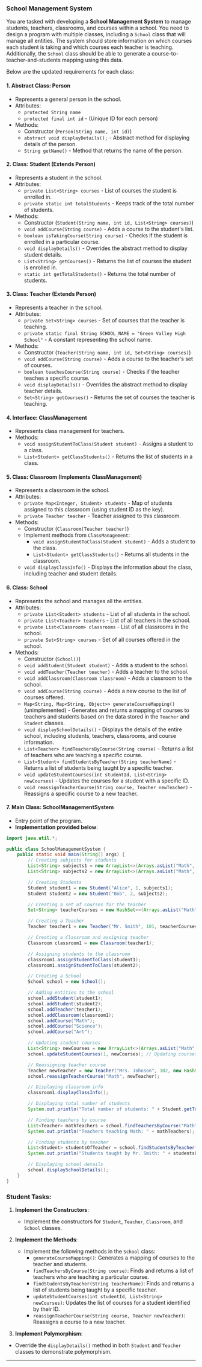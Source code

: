 ### School Management System

You are tasked with developing a **School Management System** to manage students, teachers, classrooms, and courses within a school. You need to design a program with multiple classes, including a `School` class that will manage all entities. The system should store information on which courses each student is taking and which courses each teacher is teaching. Additionally, the `School` class should be able to generate a course-to-teacher-and-students mapping using this data.

Below are the updated requirements for each class:

#### 1. **Abstract Class: Person**
- Represents a general person in the school.
- Attributes:
    - `protected String name`
    - `protected final int id` - (Unique ID for each person)
- Methods:
    - Constructor (`Person(String name, int id)`)
    - `abstract void displayDetails();` - Abstract method for displaying details of the person.
    - `String getName()` - Method that returns the name of the person.

#### 2. **Class: Student (Extends Person)**
- Represents a student in the school.
- Attributes:
    - `private List<String> courses` - List of courses the student is enrolled in.
    - `private static int totalStudents` - Keeps track of the total number of students.
- Methods:
    - Constructor (`Student(String name, int id, List<String> courses)`)
    - `void addCourse(String course)` - Adds a course to the student's list.
    - `boolean isTakingCourse(String course)` - Checks if the student is enrolled in a particular course.
    - `void displayDetails()` - Overrides the abstract method to display student details.
    - `List<String> getCourses()` - Returns the list of courses the student is enrolled in.
    - `static int getTotalStudents()` - Returns the total number of students.

#### 3. **Class: Teacher (Extends Person)**
- Represents a teacher in the school.
- Attributes:
    - `private Set<String> courses` - Set of courses that the teacher is teaching.
    - `private static final String SCHOOL_NAME = "Green Valley High School"` - A constant representing the school name.
- Methods:
    - Constructor (`Teacher(String name, int id, Set<String> courses)`)
    - `void addCourse(String course)` - Adds a course to the teacher's set of courses.
    - `boolean teachesCourse(String course)` - Checks if the teacher teaches a specific course.
    - `void displayDetails()` - Overrides the abstract method to display teacher details.
    - `Set<String> getCourses()` - Returns the set of courses the teacher is teaching.

#### 4. **Interface: ClassManagement**
- Represents class management for teachers.
- Methods:
    - `void assignStudentToClass(Student student)` - Assigns a student to a class.
    - `List<Student> getClassStudents()` - Returns the list of students in a class.

#### 5. **Class: Classroom (Implements ClassManagement)**
- Represents a classroom in the school.
- Attributes:
    - `private Map<Integer, Student> students` - Map of students assigned to this classroom (using student ID as the key).
    - `private Teacher teacher` - Teacher assigned to this classroom.
- Methods:
    - Constructor (`Classroom(Teacher teacher)`)
    - Implement methods from `ClassManagement`:
        - `void assignStudentToClass(Student student)` - Adds a student to the class.
        - `List<Student> getClassStudents()` - Returns all students in the classroom.
    - `void displayClassInfo()` - Displays the information about the class, including teacher and student details.

#### 6. **Class: School**
- Represents the school and manages all the entities.
- Attributes:
    - `private List<Student> students` - List of all students in the school.
    - `private List<Teacher> teachers` - List of all teachers in the school.
    - `private List<Classroom> classrooms` - List of all classrooms in the school.
    - `private Set<String> courses` - Set of all courses offered in the school.
- Methods:
    - Constructor (`School()`)
    - `void addStudent(Student student)` - Adds a student to the school.
    - `void addTeacher(Teacher teacher)` - Adds a teacher to the school.
    - `void addClassroom(Classroom classroom)` - Adds a classroom to the school.
    - `void addCourse(String course)` - Adds a new course to the list of courses offered.
    - `Map<String, Map<String, Object>> generateCourseMapping()` (unimplemented) - Generates and returns a mapping of courses to teachers and students based on the data stored in the `Teacher` and `Student` classes.
    - `void displaySchoolDetails()` - Displays the details of the entire school, including students, teachers, classrooms, and course information.
    - `List<Teacher> findTeachersByCourse(String course)` - Returns a list of teachers who are teaching a specific course.
    - `List<Student> findStudentsByTeacher(String teacherName)` - Returns a list of students being taught by a specific teacher.
    - `void updateStudentCourses(int studentId, List<String> newCourses)` - Updates the courses for a student with a specific ID.
    - `void reassignTeacherCourse(String course, Teacher newTeacher)` - Reassigns a specific course to a new teacher.

#### 7. **Main Class: SchoolManagementSystem**
- Entry point of the program.
- **Implementation provided below**:

```java
import java.util.*;

public class SchoolManagementSystem {
    public static void main(String[] args) {
        // Creating subjects for students
        List<String> subjects1 = new ArrayList<>(Arrays.asList("Math", "Science"));
        List<String> subjects2 = new ArrayList<>(Arrays.asList("Math", "Art"));

        // Creating Students
        Student student1 = new Student("Alice", 1, subjects1);
        Student student2 = new Student("Bob", 2, subjects2);

        // Creating a set of courses for the teacher
        Set<String> teacherCourses = new HashSet<>(Arrays.asList("Math", "Science"));

        // Creating a Teacher
        Teacher teacher1 = new Teacher("Mr. Smith", 101, teacherCourses);

        // Creating a Classroom and assigning teacher
        Classroom classroom1 = new Classroom(teacher1);

        // Assigning students to the classroom
        classroom1.assignStudentToClass(student1);
        classroom1.assignStudentToClass(student2);

        // Creating a School
        School school = new School();

        // Adding entities to the school
        school.addStudent(student1);
        school.addStudent(student2);
        school.addTeacher(teacher1);
        school.addClassroom(classroom1);
        school.addCourse("Math");
        school.addCourse("Science");
        school.addCourse("Art");

        // Updating student courses
        List<String> newCourses = new ArrayList<>(Arrays.asList("Math", "History"));
        school.updateStudentCourses(1, newCourses); // Updating courses for student with ID 1

        // Reassigning teacher course
        Teacher newTeacher = new Teacher("Mrs. Johnson", 102, new HashSet<>());
        school.reassignTeacherCourse("Math", newTeacher);

        // Displaying classroom info
        classroom1.displayClassInfo();

        // Displaying total number of students
        System.out.println("Total number of students: " + Student.getTotalStudents());

        // Finding teachers by course
        List<Teacher> mathTeachers = school.findTeachersByCourse("Math");
        System.out.println("Teachers teaching Math: " + mathTeachers);

        // Finding students by teacher
        List<Student> studentsOfTeacher = school.findStudentsByTeacher("Mr. Smith");
        System.out.println("Students taught by Mr. Smith: " + studentsOfTeacher);

        // Displaying school details
        school.displaySchoolDetails();
    }
}
```

### **Student Tasks:**
1. **Implement the Constructors**:
    - Implement the constructors for `Student`, `Teacher`, `Classroom`, and `School` classes.

2. **Implement the Methods**:
    - Implement the following methods in the `School` class:
        - `generateCourseMapping()`: Generates a mapping of courses to the teacher and students.
        - `findTeachersByCourse(String course)`: Finds and returns a list of teachers who are teaching a particular course.
        - `findStudentsByTeacher(String teacherName)`: Finds and returns a list of students being taught by a specific teacher.
        - `updateStudentCourses(int studentId, List<String> newCourses)`: Updates the list of courses for a student identified by their ID.
        - `reassignTeacherCourse(String course, Teacher newTeacher)`: Reassigns a course to a new teacher.

3. **Implement Polymorphism**:


- Override the `displayDetails()` method in both `Student` and `Teacher` classes to demonstrate polymorphism.

---